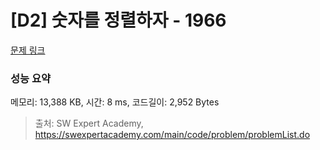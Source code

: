 # [D2] 숫자를 정렬하자 - 1966 

[문제 링크](https://swexpertacademy.com/main/code/problem/problemDetail.do?contestProbId=AV5PrmyKAWEDFAUq) 

### 성능 요약

메모리: 13,388 KB, 시간: 8 ms, 코드길이: 2,952 Bytes



> 출처: SW Expert Academy, https://swexpertacademy.com/main/code/problem/problemList.do